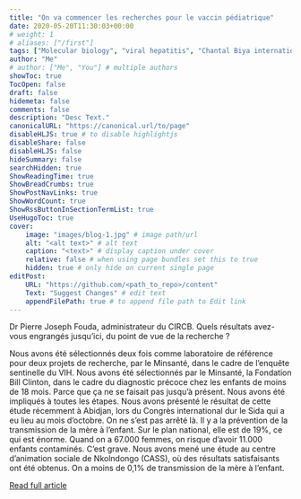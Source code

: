 ```yaml
---
title: "On va commencer les recherches pour le vaccin pédiatrique"
date: 2020-05-20T11:30:03+00:00
# weight: 1
# aliases: ["/first"]
tags: ["Molecular biology", "viral hepatitis", "Chantal Biya international reference center"]
author: "Me"
# author: ["Me", "You"] # multiple authors
showToc: true
TocOpen: false
draft: false
hidemeta: false
comments: false
description: "Desc Text."
canonicalURL: "https://canonical.url/to/page"
disableHLJS: true # to disable highlightjs
disableShare: false
disableHLJS: false
hideSummary: false
searchHidden: true
ShowReadingTime: true
ShowBreadCrumbs: true
ShowPostNavLinks: true
ShowWordCount: true
ShowRssButtonInSectionTermList: true
UseHugoToc: true
cover:
    image: "images/blog-1.jpg" # image path/url
    alt: "<alt text>" # alt text
    caption: "<text>" # display caption under cover
    relative: false # when using page bundles set this to true
    hidden: true # only hide on current single page
editPost:
    URL: "https://github.com/<path_to_repo>/content"
    Text: "Suggest Changes" # edit text
    appendFilePath: true # to append file path to Edit link
---
```

Dr Pierre Joseph Fouda, administrateur du CIRCB. Quels résultats avez-vous engrangés jusqu’ici, du point de vue de la recherche ?

Nous avons été sélectionnés deux fois comme laboratoire de référence pour deux projets de recherche, par le Minsanté, dans le cadre de l’enquête sentinelle du VIH. Nous avons été sélectionnés par le Minsanté, la Fondation Bill Clinton, dans le cadre du diagnostic précoce chez les enfants de moins de 18 mois. Parce que ça ne se faisait pas jusqu’à présent. Nous avons été impliqués à toutes les étapes. Nous avons présenté le résultat de cette étude récemment à Abidjan, lors du Congrès international dur le Sida qui a eu lieu au mois d’octobre. On ne s’est pas arrêté là. Il y a la prévention de la transmission de la mère à l’enfant. Sur le plan national, elle est de 19%, ce qui est énorme. Quand on a 67.000 femmes, on risque d’avoir 11.000 enfants contaminés. C’est grave. Nous avons mené une étude au centre d’animation sociale de Nkolndongo (CASS), où des résultats satisfaisants ont été obtenus. On a moins de 0,1% de transmission de la mère à l’enfant.

[Read full article](http://www.santetropicale.com/actus.asp?id=7711&action=lire)